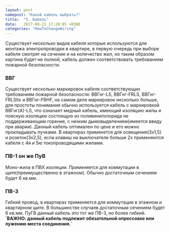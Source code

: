 ```yaml
---
layout: post
namepost: "Какой кабель выбрать?"
title:  "5. Кабель"
date:   2017-09-21 17:20:05 +0300
categories: "HowToChangeWiring"
---
```

Существует несколько видов кабеля которые используются для монтажа электропроводки в квартире, в первую очередь при выборе кабеля смотрят на сечение и на количество жил, но таким образом картина будет не полной, кабель должен соответствовать требованиям пожарной безопасности.

<h3>ВВГ</h3>
Существует несколько маркировок кабеля соответствующих требованиям пожарной безопасности: ВВГнг-LS, ВВГнг-FRLS, ВВГнг-FRLSltx и ВВГнг-FRHF, на самом деле маркировок несколько больше, для простоты понимания обычно используется кабель с маркировкой ВВГнг(А)-LS, что означает медный кабель, имеющий изоляцию жилы и поясную изоляцию состоящую из поливинилхлорида не поддерживающим горение, с низким дымовыделением(имеется ввиду при аварии). Данный кабель оптимален по цене и его можно прокладывать пучками.
В квартирах применется для освещения(3х1,5) и розеток(3х2,5), если клавиш на выключателе больше 2х применяются кабеля с 4я и 5ю токопроводящими жилами.
<h3>ПВ-1 он же ПуВ</h3>
Моно-жила в ПВХ изоляции. Применяется для коммутации в щите(преимущественно в этажном). Обычно достаточным сечением будет 6 кв.мм.   
<h3>ПВ-3</h3>
Гибкий провод, в квартирах применяется для коммутации в этажном и квартирном щите. В большинстве случаев достаточным сечением будет 6 кв.мм.
ПуГВ данный кабель это тот же ПВ-3, но более гибкий. 

<strong>
`ВАЖНО: данный кабель подлежит обязательной опрессовке или лужению места соединения.` 
</strong>
